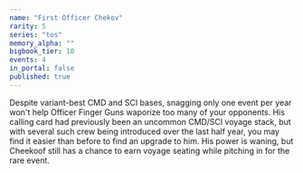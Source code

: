 ```yaml
---
name: "First Officer Chekov"
rarity: 5
series: "tos"
memory_alpha: ""
bigbook_tier: 10
events: 4
in_portal: false
published: true
---
```


Despite variant-best CMD and SCI bases, snagging only one event per year won't help Officer Finger Guns waporize too many of your opponents. His calling card had previously been an uncommon CMD/SCI voyage stack, but with several such crew being introduced over the last half year, you may find it easier than before to find an upgrade to him. His power is waning, but Cheekoof still has a chance to earn voyage seating while pitching in for the rare event.
